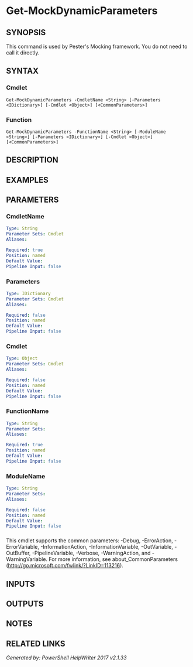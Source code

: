 ﻿# Get-MockDynamicParameters

## SYNOPSIS
This command is used by Pester's Mocking framework.  You do not need to call it directly.

## SYNTAX

### Cmdlet
```
Get-MockDynamicParameters -CmdletName <String> [-Parameters <IDictionary>] [-Cmdlet <Object>] [<CommonParameters>]
```

### Function
```
Get-MockDynamicParameters -FunctionName <String> [-ModuleName <String>] [-Parameters <IDictionary>] [-Cmdlet <Object>] [<CommonParameters>]
```

## DESCRIPTION


## EXAMPLES

## PARAMETERS

### CmdletName


```yaml
Type: String
Parameter Sets: Cmdlet
Aliases: 

Required: true
Position: named
Default Value: 
Pipeline Input: false
```

### Parameters


```yaml
Type: IDictionary
Parameter Sets: Cmdlet
Aliases: 

Required: false
Position: named
Default Value: 
Pipeline Input: false
```

### Cmdlet


```yaml
Type: Object
Parameter Sets: Cmdlet
Aliases: 

Required: false
Position: named
Default Value: 
Pipeline Input: false
```

### FunctionName


```yaml
Type: String
Parameter Sets: 
Aliases: 

Required: true
Position: named
Default Value: 
Pipeline Input: false
```

### ModuleName


```yaml
Type: String
Parameter Sets: 
Aliases: 

Required: false
Position: named
Default Value: 
Pipeline Input: false
```

### <CommonParameters>
This cmdlet supports the common parameters: -Debug, -ErrorAction, -ErrorVariable, -InformationAction, -InformationVariable, -OutVariable, -OutBuffer, -PipelineVariable, -Verbose, -WarningAction, and -WarningVariable. For more information, see about_CommonParameters (http://go.microsoft.com/fwlink/?LinkID=113216).

## INPUTS

## OUTPUTS

## NOTES

## RELATED LINKS


*Generated by: PowerShell HelpWriter 2017 v2.1.33*
